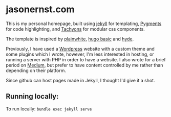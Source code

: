 # jasonernst.com
This is my personal homepage, built using [jekyll](https://jekyllrb.com) for
templating, [Pygments](http://pygments.org/) for code highlighting, and
[Tachyons](https://tachyons.io) for modular css components.

The template is inspired by
[plainwhite](https://github.com/thelehhman/plainwhite-jekyll),
[hugo basic](https://themes.gohugo.io/hugo-theme-basic/) and
[hyde](https://github.com/poole/hyde).

Previously, I have used a [Wordpress](https://wordpress.com/) website with a
custom theme and some plugins which I wrote, however, I'm less interested in
hosting, or running a server with PHP in order to have a website. I also wrote
for a brief period on [Medium](https://medium.com/@compscidr), but prefer to
have content controlled by me rather than depending on their platform.

Since github can host pages made in Jekyll, I thought I'd give it a shot.

## Running locally:
To run locally:
```bundle exec jekyll serve```
